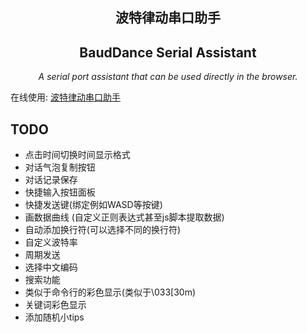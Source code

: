<p >
    <h2 align="center">波特律动串口助手</h2>
    <h2 align="center">BaudDance Serial Assistant</h2>
</p>
<p align="center">
    <em>A serial port assistant that can be used directly in the browser.</em>
</p>

在线使用: [波特律动串口助手](https://serial.keysking.com/)
## TODO
- 点击时间切换时间显示格式
- 对话气泡复制按钮
- 对话记录保存
- 快捷输入按钮面板
- 快捷发送键(绑定例如WASD等按键)
- 画数据曲线 (自定义正则表达式甚至js脚本提取数据)
- 自动添加换行符(可以选择不同的换行符)
- 自定义波特率
- 周期发送
- 选择中文编码
- 搜索功能
- 类似于命令行的彩色显示(类似于\033[30m)
- 关键词彩色显示
- 添加随机小tips